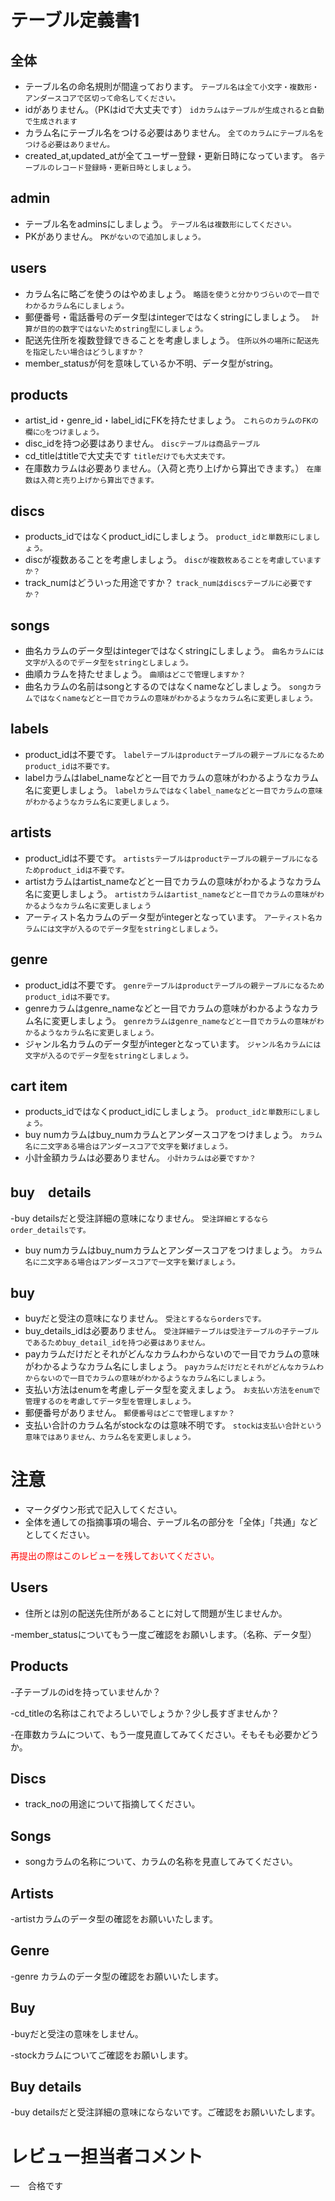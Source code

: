 # テーブル定義書1
## 全体
- テーブル名の命名規則が間違っております。
`テーブル名は全て小文字・複数形・アンダースコアで区切って命名してください。`
- idがありません。（PKはidで大丈夫です）
`idカラムはテーブルが生成されると自動で生成されます`
- カラム名にテーブル名をつける必要はありません。
`全てのカラムにテーブル名をつける必要はありません。`
- created_at,updated_atが全てユーザー登録・更新日時になっています。
`各テーブルのレコード登録時・更新日時としましょう。`

## admin
- テーブル名をadminsにしましょう。
`テーブル名は複数形にしてください。`
- PKがありません。
`PKがないので追加しましょう。`

## users
- カラム名に略ごを使うのはやめましょう。
`略語を使うと分かりづらいので一目でわかるカラム名にしましょう。`
- 郵便番号・電話番号のデータ型はintegerではなくstringにしましょう。　
`計算が目的の数字ではないためstring型にしましょう。`
- 配送先住所を複数登録できることを考慮しましょう。
`住所以外の場所に配送先を指定したい場合はどうしますか？`
- member_statusが何を意味しているか不明、データ型がstring。

## products
- artist_id・genre_id・label_idにFKを持たせましょう。
`これらのカラムのFKの欄に○をつけましょう。`
- disc_idを持つ必要はありません。
`discテーブルは商品テーブル`
- cd_titleはtitleで大丈夫です
`titleだけでも大丈夫です。`
- 在庫数カラムは必要ありません。（入荷と売り上げから算出できます。）
`在庫数は入荷と売り上げから算出できます。`

## discs
- products_idではなくproduct_idにしましょう。
`product_idと単数形にしましょう。`
- discが複数あることを考慮しましょう。
`discが複数枚あることを考慮していますか？`
- track_numはどういった用途ですか？
`track_numはdiscsテーブルに必要ですか？`

## songs
- 曲名カラムのデータ型はintegerではなくstringにしましょう。
`曲名カラムには文字が入るのでデータ型をstringとしましょう。`
- 曲順カラムを持たせましょう。
`曲順はどこで管理しますか？`
- 曲名カラムの名前はsongとするのではなくnameなどしましょう。
`songカラムではなくnameなどと一目でカラムの意味がわかるようなカラム名に変更しましょう。`

## labels
- product_idは不要です。
`labelテーブルはproductテーブルの親テーブルになるためproduct_idは不要です。`
- labelカラムはlabel_nameなどと一目でカラムの意味がわかるようなカラム名に変更しましょう。
`labelカラムではなくlabel_nameなどと一目でカラムの意味がわかるようなカラム名に変更しましょう。`

## artists
- product_idは不要です。
`artistsテーブルはproductテーブルの親テーブルになるためproduct_idは不要です。`
- artistカラムはartist_nameなどと一目でカラムの意味がわかるようなカラム名に変更しましょう。
`artistカラムはartist_nameなどと一目でカラムの意味がわかるようなカラム名に変更しましょう`
- アーティスト名カラムのデータ型がintegerとなっています。
`アーティスト名カラムには文字が入るのでデータ型をstringとしましょう。`

## genre
- product_idは不要です。
`genreテーブルはproductテーブルの親テーブルになるためproduct_idは不要です。`
- genreカラムはgenre_nameなどと一目でカラムの意味がわかるようなカラム名に変更しましょう。
`genreカラムはgenre_nameなどと一目でカラムの意味がわかるようなカラム名に変更しましょう。`
- ジャンル名カラムのデータ型がintegerとなっています。
`ジャンル名カラムには文字が入るのでデータ型をstringとしましょう。`


## cart item
- products_idではなくproduct_idにしましょう。
`product_idと単数形にしましょう。`
- buy numカラムはbuy_numカラムとアンダースコアをつけましょう。
`カラム名に二文字ある場合はアンダースコアで文字を繋げましょう。`
- 小計金額カラムは必要ありません。
`小計カラムは必要ですか？`


## buy　details
-buy detailsだと受注詳細の意味になりません。
`受注詳細とするならorder_detailsです。`
- buy numカラムはbuy_numカラムとアンダースコアをつけましょう。
`カラム名に二文字ある場合はアンダースコアで一文字を繋げましょう。`

## buy
- buyだと受注の意味になりません。
`受注とするならordersです。`
- buy_details_idは必要ありません。
`受注詳細テーブルは受注テーブルの子テーブルであるためbuy_detail_idを持つ必要はありません。`
- payカラムだけだとそれがどんなカラムわからないので一目でカラムの意味がわかるようなカラム名にしましょう。
`payカラムだけだとそれがどんなカラムわからないので一目でカラムの意味がわかるようなカラム名にしましょう。`
- 支払い方法はenumを考慮しデータ型を変えましょう。
`お支払い方法をenumで管理するのを考慮してデータ型を管理しましょう。`
- 郵便番号がありません。
`郵便番号はどこで管理しますか？`
- 支払い合計のカラム名がstockなのは意味不明です。
`stockは支払い合計という意味ではありません、カラム名を変更しましょう。`

# 注意
* マークダウン形式で記入してください。
* 全体を通しての指摘事項の場合、テーブル名の部分を「全体」「共通」などとしてください。

<font color="Red">再提出の際はこのレビューを残しておいてください。</font>

## Users
- 住所とは別の配送先住所があることに対して問題が生じませんか。

-member_statusについてもう一度ご確認をお願いします。（名称、データ型）

## Products
-子テーブルのidを持っていませんか？

-cd_titleの名称はこれでよろしいでしょうか？少し長すぎませんか？

-在庫数カラムについて、もう一度見直してみてください。そもそも必要かどうか。

## Discs
- track_noの用途について指摘してください。

## Songs
- songカラムの名称について、カラムの名称を見直してみてください。

## Artists
-artistカラムのデータ型の確認をお願いいたします。

## Genre
-genre カラムのデータ型の確認をお願いいたします。

## Buy
-buyだと受注の意味をしません。

-stockカラムについてご確認をお願いします。

## Buy details
-buy detailsだと受注詳細の意味にならないです。ご確認をお願いいたします。

# レビュー担当者コメント
―　合格です

